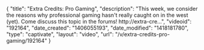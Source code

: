 {
    "title": "Extra Credits: Pro Gaming",
    "description": "This week, we consider the reasons why professional gaming hasn't really caught on in the west (yet). Come discuss this topic in the forums! http:\/\/extra-cre...",
    "videoid": "192164",
    "date_created": "1406055193",
    "date_modified": "1418181780",
    "type": "captivate",
    "layout": "video",
    "url": "\/v\/extra-credits-pro-gaming\/192164"
}